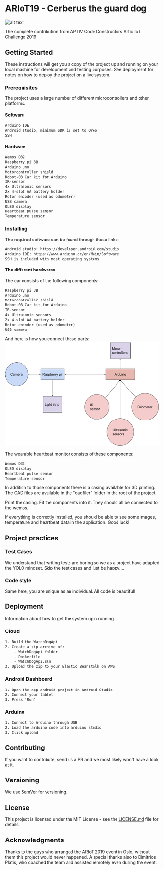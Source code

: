 # ARIoT19 - Cerberus the guard dog
![alt text](https://cdn3.iconfinder.com/data/icons/animals-105/150/icon_animal_lobo-512.png)

The complete contribution from APTIV Code Constructors Artic IoT Challenge 2019

## Getting Started

These instructions will get you a copy of the project up and running on your local machine for development and testing purposes. See deployment for notes on how to deploy the project on a live system.

### Prerequisites

The project uses a large number of different microcontrollers and other platforms.

#### Software
```
Arduino IDE
Android studio, minimum SDK is set to Oreo
SSH
```

#### Hardware
```
Wemos D32
Raspberry pi 3B
Arduino uno
Motorcontroller shield
Robot-03 Car kit for Arduino
IR-sensor
4x Ultrasonic sensors
2x 4-slot AA battery holder
Rotor encoder (used as odometer)
USB camera
OLED display
Heartbeat pulse sensor
Temperature sensor
```

### Installing

The required software can be found through these links:
```
Android studio: https://developer.android.com/studio
Arduino IDE: https://www.arduino.cc/en/Main/Software
SSH is included with most operating systems
```

#### The different hardwares
The car consists of the following components:
```
Raspberry pi 3B
Arduino uno
Motorcontroller shield
Robot-03 Car kit for Arduino
IR-sensor
4x Ultrasonic sensors
2x 4-slot AA battery holder
Rotor encoder (used as odometer)
USB camera
```
And here is how you connect those parts:
![alt text](https://github.com/BoldizarF/ariot19/blob/master/Cerberus%20car%20sketch.png)

The wearable heartbeat monitor consists of these components:
```
Wemos D32
OLED display
Heartbeat pulse sensor
Temperature sensor
```
In addition to those components there is a casing available for 3D printing. The CAD files are available in the "cadfiler" folder in the root of the project.

Print the casing. Fit the components into it. They should all be connected to the wemos.

If everything is correctly installed, you should be able to see some images, temperature and heartbeat data in the application. Good luck!

## Project practices

### Test Cases
We understand that writing tests are boring so we as a project have adapted the YOLO mindset.
Skip the test cases and just be happy....

### Code style
Same here, you are unique as an individual. All code is beautiful!

## Deployment
Information about how to get the system up n running

### Cloud
```
1. Build the WatchDogApi
2. Create a zip archive of: 
    - WatchDogApi folder 
    - Dockerfile
    - WatchDogApi.sln
3. Upload the zip to your Elastic Beanstalk on AWS 
```

### Android Dashboard
```
1. Open the app-android project in Android Studio
2. Connect your tablet
3. Press 'Run'
```

### Arduino
```
1. Connect to Arduino through USB
2. Load the arduino code into arduino studio
3. Click upload
```

## Contributing
If you want to contribute, send us a PR and we most likely won't have a look at it.

## Versioning
We use [SemVer](http://semver.org/) for versioning.

## License

This project is licensed under the MIT License - see the [LICENSE.md](LICENSE.md) file for details

## Acknowledgments
Thanks to the guys who arranged the ARIoT 2019 event in Oslo, without them this project would never happened.
A special thanks also to Dimitrios Platis, who coached the team and assisted remotely even during the event.
